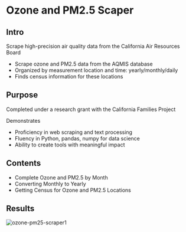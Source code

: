 # Ozone and PM2.5 Scaper

## Intro
Scrape high-precision air quality data from the California Air Resources Board
- Scrape ozone and PM2.5 data from the AQMIS database
- Organized by measurement location and time: yearly/monthly/daily
- Finds census information for these locations

## Purpose
Completed under a research grant with the California Families Project

Demonstrates
- Proficiency in web scraping and text processing
- Fluency in Python, pandas, numpy for data science
- Ability to create tools with meaningful impact

## Contents
- Complete Ozone and PM2.5 by Month
- Converting Monthly to Yearly
- Getting Census for Ozone and PM2.5 Locations

## Results
<img src="http://nathanjchan.com/images/ozone-pm25-scraper1.png" alt="ozone-pm25-scraper1"/>
